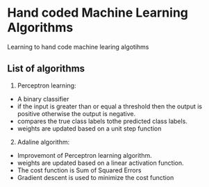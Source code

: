 # Hand coded Machine Learning Algorithms

Learning to hand code machine learing algotihms

## List of algorithms
<!--OL-->
1. Perceptron learning:
  <!--UL-->
  * A binary classifier
  * if the input is greater than or equal a threshold then the output is positive otherwise the output is negative.
  * compares the true class labels tothe predicted class labels.
  * weights are updated based on a unit step function 


2. Adaline algorithm:
  <!--UL-->
  * Improvemont of Perceptron learning algorithm.
  * weights are updated based on a linear activation function.
  * The cost function is Sum of Squared Errors
  * Gradient descent is used to minimize the cost function
